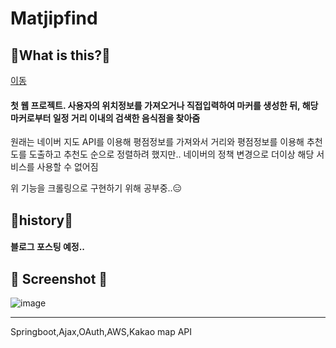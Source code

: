 # Matjipfind

## 🤔What is this?🤔


[이동](https://matjipfind.tk)

#### 첫 웹 프로젝트. 사용자의 위치정보를 가져오거나 직접입력하여 마커를 생성한 뒤, 해당 마커로부터 일정 거리 이내의 검색한 음식점을 찾아줌



원래는 네이버 지도 API를 이용해 평점정보를 가져와서 거리와 평점정보를 이용해 추천도를 도출하고 추천도 순으로 정렬하려 했지만.. 네이버의 정책 변경으로 더이상 해당 서비스를 사용할 수 없어짐



위 기능을 크롤링으로 구현하기 위해 공부중..😑



## 📖history📖

#### 블로그 포스팅 예정..



## 📸 Screenshot 📸

![image](https://user-images.githubusercontent.com/74395374/107799271-919b4880-6da0-11eb-916f-0f938296bb6c.png)



---

Springboot,Ajax,OAuth,AWS,Kakao map API

